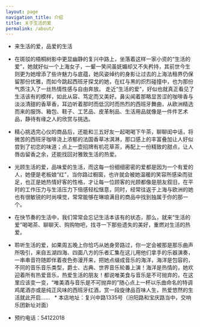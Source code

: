 ```yaml
---
layout: page
navigation_title: 介绍
title: 关于生活的爱
permalink: /about/
---
```



   * 来生活的爱，品爱的生活

   * 在斑驳的梧桐树影中更显幽静的复兴中路上，坐落着这样一家小资的“生活的爱”，她就好似一个上海女子，一颦一笑间虽妩媚却又不失矜持，其前世今生则更为她增添了些许魅力与底蕴，她风姿绰约的身影让过去的上海法租界仍保留那份优雅，而如今跳起西班牙探戈的她，在红与黑的炽烈碰撞中，也为那份气质注入了一丝热情性感与自由奔放。 走近“生活的爱”，好似也就真正看见了生活该有的模样，如此从容、笃定而又美好。鼻尖闻着那略显苦涩的咖啡香与淡淡清甜的香草香，耳边听着那时而低沉时而热烈的西班牙舞曲，从欧洲精选而来的服饰、箱包、鞋子、工艺品、皮革制品、生活用品就像是一件件艺术品，静待有缘之人的欣赏与挑选。    
   
   * 精心挑选完心仪的商品后，还能和三五好友一起喝喝下午茶，聊聊闺中话，将微苦的西班牙咖啡浇上浓郁的法国香草冰淇淋，那口感上的丰富叠加让人好似尝到了初恋的味道；点上一壶招牌有机花草茶，再配上一份精致的甜点，让人唇齿留香之余，还能找回对雅致生活的热爱。

   * 光顾生活的爱，品味爱的生活，而这每一份细细密密的爱都是因为一个有爱的人，她便是老板娘“红”，当你路过橱窗，也许就会被她温暖的笑容所感染而驻足，也正是她热情好客的性格，才让每一位顾客的光顾都像是朋友叙旧，在平时的工作压力与生活压力下倍感轻松惬意，同时，经常往返于上海与欧洲的她也有很敏锐的时尚嗅觉，常常能够在琳琅满目的商品中找到独属于你的那一个。
   
   * 在快节奏的生活中，我们常常会忘记生活本该有的状态，那么，就来“生活的爱”喝喝茶、聊聊天、购购物吧，找寻一下那些遗失的美好，重燃对生活的热爱。 
   
   * 聆听生活的爱，如果周五晚上你恰巧从她身旁路过，你一定会被那是那乐曲声所吸引，来自五湖四海、四面八方的乐者汇集在这儿用他们拿手的乐器演奏，一串串音符随即伴着夜色弥漫开来，把她点缀成音乐的海洋，海洋是包容的，不同的音乐音乐类型，爵士、古典、世界音乐轮番上演！海洋是热情的，她欢迎着所有热爱音乐，热爱生活的朋友！都说唯美食与音乐是不可抛弃的，在这里应该变一变，“唯美酒与音乐是不可抛弃的”随心点上一杯以乐曲命名的特调鸡尾酒亦或是纯正风味的西班牙红酒，赏一段旋律品百味人生，热爱悠然的生活就此开启......
       * 本店地址：复兴中路1335号（汾阳路和宝庆路当中，交响乐团新址对面）
   * 预约电话：54122018 
